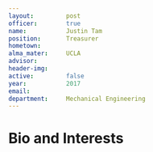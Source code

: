 ```yaml
---
layout:     	post
officer: 		true
name:      		Justin Tam
position: 		Treasurer
hometown: 		
alma_mater: 	UCLA
advisor: 		
header-img: 	
active: 		false
year:  			2017
email: 			
department: 	Mechanical Engineering
---
```


# Bio and Interests